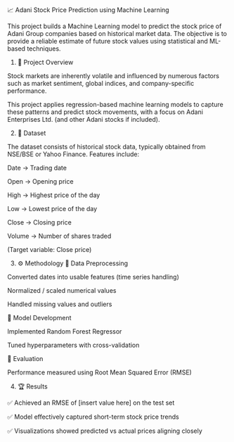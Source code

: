 📈 Adani Stock Price Prediction using Machine Learning

This project builds a Machine Learning model to predict the stock price of Adani Group companies based on historical market data. The objective is to provide a reliable estimate of future stock values using statistical and ML-based techniques.

1. 🔎 Project Overview

Stock markets are inherently volatile and influenced by numerous factors such as market sentiment, global indices, and company-specific performance.

This project applies regression-based machine learning models to capture these patterns and predict stock movements, with a focus on Adani Enterprises Ltd. (and other Adani stocks if included).

2. 📂 Dataset

The dataset consists of historical stock data, typically obtained from NSE/BSE or Yahoo Finance. Features include:

Date → Trading date

Open → Opening price

High → Highest price of the day

Low → Lowest price of the day

Close → Closing price

Volume → Number of shares traded

(Target variable: Close price)

3. ⚙️ Methodology
🔧 Data Preprocessing

Converted dates into usable features (time series handling)

Normalized / scaled numerical values

Handled missing values and outliers

🤖 Model Development

Implemented Random Forest Regressor

Tuned hyperparameters with cross-validation

📏 Evaluation

Performance measured using Root Mean Squared Error (RMSE)

4. 🏆 Results

✅ Achieved an RMSE of [insert value here] on the test set

✅ Model effectively captured short-term stock price trends

✅ Visualizations showed predicted vs actual prices aligning closely
